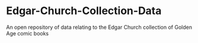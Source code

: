Edgar-Church-Collection-Data
============================

An open repository of data relating to the Edgar Church collection of Golden Age comic books

